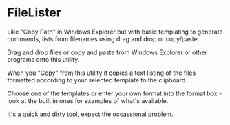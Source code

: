 # FileLister

Like "Copy Path" in Windows Explorer but with basic templating to generate commands, lists from filenames using drag and drop or copy/paste.

Drag and drop files or copy and paste from Windows Explorer or other programs onto this utility.

When you "Copy" from this utility it copies a text listing of the files formatted according to your selected template to the clipboard.

Choose one of the templates or enter your own format into the format box - look at the built in ones for examples of what's available.

It's a quick and dirty tool, expect the occassional problem.
